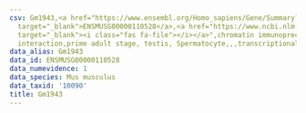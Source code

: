 ```yaml
---
csv: Gm1943,<a href="https://www.ensembl.org/Homo_sapiens/Gene/Summary?db=core;g=ENSMUSG00000110528"
  target="_blank">ENSMUSG00000110528</a>,<a href="https://www.ncbi.nlm.nih.gov/pubmed/25450459"
  target="_blank"><i class="fas fa-file"></i></a>",chromatin immunoprecipitation assay,direct
  interaction,prime adult stage, testis, Spermatocyte,,,transcriptional regulation,
data_alias: Gm1943
data_id: ENSMUSG00000110528
data_numevidence: 1
data_species: Mus musculus
data_taxid: '10090'
title: Gm1943
---
```

